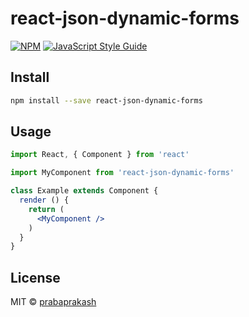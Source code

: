 # react-json-dynamic-forms

> 

[![NPM](https://img.shields.io/npm/v/react-json-dynamic-forms.svg)](https://www.npmjs.com/package/react-json-dynamic-forms) [![JavaScript Style Guide](https://img.shields.io/badge/code_style-standard-brightgreen.svg)](https://standardjs.com)

## Install

```bash
npm install --save react-json-dynamic-forms
```

## Usage

```jsx
import React, { Component } from 'react'

import MyComponent from 'react-json-dynamic-forms'

class Example extends Component {
  render () {
    return (
      <MyComponent />
    )
  }
}
```

## License

MIT © [prabaprakash](https://github.com/prabaprakash)
